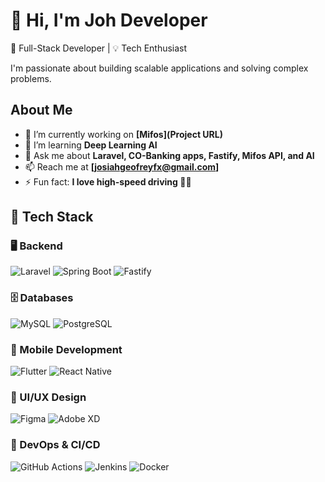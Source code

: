 # 👋 Hi, I'm Joh Developer
🚀 Full-Stack Developer  | 💡 Tech Enthusiast

I'm passionate about building scalable applications and solving complex problems. 


## About Me
- 🔭 I’m currently working on **[Mifos](Project URL)**
- 🌱 I’m learning **Deep Learning AI**
- 💬 Ask me about **Laravel, CO-Banking apps, Fastify, Mifos API, and AI**
- 📫 Reach me at **[josiahgeofreyfx@gmail.com]**
- ⚡ Fun fact: **I love high-speed driving 🚗💨**


## 🔧 Tech Stack

### 🖥 Backend
![Laravel](https://img.shields.io/badge/Laravel-F55247?style=flat&logo=laravel&logoColor=white)
![Spring Boot](https://img.shields.io/badge/Spring%20Boot-6DB33F?style=flat&logo=springboot&logoColor=white)
![Fastify](https://img.shields.io/badge/Fastify-000000?style=flat&logo=fastify&logoColor=white)

### 🗄 Databases
![MySQL](https://img.shields.io/badge/MySQL-00758F?style=flat&logo=mysql&logoColor=white)
![PostgreSQL](https://img.shields.io/badge/PostgreSQL-316192?style=flat&logo=postgresql&logoColor=white)

### 📱 Mobile Development
![Flutter](https://img.shields.io/badge/Flutter-02569B?style=flat&logo=flutter&logoColor=white)
![React Native](https://img.shields.io/badge/React_Native-61DAFB?style=flat&logo=react&logoColor=black)

### 🎨 UI/UX Design
![Figma](https://img.shields.io/badge/Figma-F24E1E?style=flat&logo=figma&logoColor=white)
![Adobe XD](https://img.shields.io/badge/Adobe%20XD-FF61F6?style=flat&logo=adobexd&logoColor=white)

### 🚀 DevOps & CI/CD
![GitHub Actions](https://img.shields.io/badge/GitHub_Actions-2088FF?style=flat&logo=githubactions&logoColor=white)
![Jenkins](https://img.shields.io/badge/Jenkins-D24939?style=flat&logo=jenkins&logoColor=white)
![Docker](https://img.shields.io/badge/Docker-2496ED?style=flat&logo=docker&logoColor=white)





